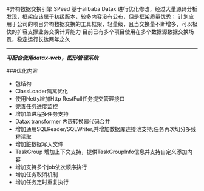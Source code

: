 #异构数据交换引擎 SPeed
基于alibaba Datax 进行优化修改，经过大量源码分析发现，框架应该属于初级版本，较多内容没有公布，但是框架质量优秀；
计划应用于公司的项目异构数据交换的工具框架，轻量级，且当交换量不断增多，可以极快的扩容支撑业务交换计算能力
目前已有多个项目使用在多个数据源数据交换场景，稳定运行长达两年之久

***

***可配合使用datax-web，图形管理系统***

###优化内容

* 包结构
* ClassLoader隔离优化
* 使用Netty增加Http RestFull任务提交管理接口
* 完善任务进度监控
* 增加单进程多任务支持
* Datax transformer 内嵌转换器代码合并
* 增加通用SQLReader/SQLWriter,并增加数据库连接池支持;任务再次切分多线程读取
* 增加脏数据写入文件
* TaskGroup 增加上下文支持，提供TaskGroupInfo信息并支持自定义添加内容
* 增加支持多个job依次顺序执行
* 增加任务取消机制
* 增加任务定时重复执行
